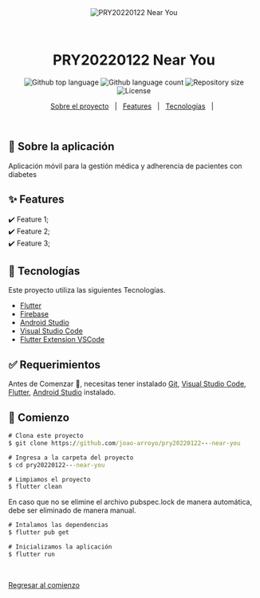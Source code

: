 <div align="center" id="top"> 
  <img src="./.github/app.gif" alt="PRY20220122   Near You" />

  &#xa0;

  <!-- <a href="https://pry20220122nearyou.netlify.app">Demo</a> -->
</div>

<h1 align="center">PRY20220122   Near You</h1>

<p align="center">
  <img alt="Github top language" src="https://img.shields.io/github/languages/top/joao-arroyo/pry20220122---near-you?color=56BEB8">

  <img alt="Github language count" src="https://img.shields.io/github/languages/count/joao-arroyo/pry20220122---near-you?color=56BEB8">

  <img alt="Repository size" src="https://img.shields.io/github/repo-size/joao-arroyo/pry20220122---near-you?color=56BEB8">

  <img alt="License" src="https://img.shields.io/github/license/joao-arroyo/pry20220122---near-you?color=56BEB8">

  <!-- <img alt="Github issues" src="https://img.shields.io/github/issues/{{YOUR_GITHUB_USERNAME}}/pry20220122---near-you?color=56BEB8" /> -->

  <!-- <img alt="Github forks" src="https://img.shields.io/github/forks/{{YOUR_GITHUB_USERNAME}}/pry20220122---near-you?color=56BEB8" /> -->

  <!-- <img alt="Github stars" src="https://img.shields.io/github/stars/{{YOUR_GITHUB_USERNAME}}/pry20220122---near-you?color=56BEB8" /> -->
</p>

<!-- Status -->

<!-- <h4 align="center"> 
	🚧  PRY20220122   Near You 🚀 Under construction...  🚧
</h4> 

<hr> -->

<p align="center">
  <a href="#dart-about">Sobre el proyecto</a> &#xa0; | &#xa0; 
  <a href="#sparkles-features">Features</a> &#xa0; | &#xa0;
  <a href="#rocket-technologies">Tecnologías</a> &#xa0; | &#xa0;
  <!-- <a href="#white_check_mark-requirements">Requerimientos</a> &#xa0; | &#xa0;
  <a href="#checkered_flag-starting">Starting</a> &#xa0; | &#xa0;
  <a href="#memo-license">License</a> &#xa0; | &#xa0;
  <a href="https://github.com/joao-arroyo" target="_blank">Author</a> -->
</p>

<br>

## :dart: Sobre la aplicación ##

Aplicación móvil para la gestión médica y adherencia de pacientes con diabetes

## :sparkles: Features ##

:heavy_check_mark: Feature 1;\
:heavy_check_mark: Feature 2;\
:heavy_check_mark: Feature 3;

## :rocket: Tecnologías ##

Este proyecto utiliza las siguientes Tecnologías.

- [Flutter](https://flutter.dev/)
- [Firebase](https://firebase.google.com/)
- [Android Studio](https://developer.android.com/studio)
- [Visual Studio Code](https://code.visualstudio.com/)
- [Flutter Extension VSCode](https://marketplace.visualstudio.com/items?itemName=Dart-Code.flutter)


## :white_check_mark: Requerimientos ##

Antes de Comenzar :checkered_flag:, necesitas tener instalado [Git](https://git-scm.com), [Visual Studio Code](https://code.visualstudio.com/), [Flutter](https://flutter.dev/), [Android Studio](https://developer.android.com/studio) instalado.

## :checkered_flag: Comienzo ##

```cmd
# Clona este proyecto
$ git clone https://github.com/joao-arroyo/pry20220122---near-you
```

```cmd
# Ingresa a la carpeta del proyecto
$ cd pry20220122---near-you
```

```cmd
# Limpiamos el proyecto
$ flutter clean
```

En caso que no se elimine el archivo pubspec.lock de manera automática, debe ser eliminado de manera manual.

```cmd
# Intalamos las dependencias
$ flutter pub get
```

```cmd
# Inicializamos la aplicación
$ flutter run
```

&#xa0;

<a href="#top">Regresar al comienzo</a>
